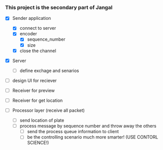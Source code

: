 ### This project is the secondary part of Jangal

- [x] Sender application
  - [x] connect to server
  - [x] encoder
    - [x] sequence_number
    - [x] size
  - [x] close the channel
  
- [x] Server 
  - [ ] define exchage and senarios

- [ ] design UI for reciever

- [ ] Receiver for preview

- [ ] Receiver for get location

  

- [ ] Processor layer (receive all packet)

  - [ ] send location of plate
  - [ ] process message by sequence number and throw away the others
    - [ ] send the process queue information to client 
    - [ ] be the controlling scenario much more smarter! (USE CONTORL SCIENCE!)
